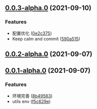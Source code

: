 ## [0.0.3-alpha.0](https://github.com/DWarrior222/pkg/compare/v0.0.2-alpha.0...v0.0.3-alpha.0) (2021-09-10)


### Features

* 配置优化 ([0e2c375](https://github.com/DWarrior222/pkg/commit/0e2c375f872e5767c05c298ba3ff337b6d552632))
* Keep calm and commit ([590a515](https://github.com/DWarrior222/pkg/commit/590a51525f86422e4410dab126105556d9d00343))



## [0.0.2-alpha.0](https://github.com/DWarrior222/pkg/compare/v0.0.1-alpha.0...v0.0.2-alpha.0) (2021-09-07)



## [0.0.1-alpha.0](https://github.com/DWarrior222/pkg/compare/f5c629e895bfbaad2fa4b9d8637e2ed92ba36f7b...v0.0.1-alpha.0) (2021-09-07)


### Features

* 环境完善 ([8b49563](https://github.com/DWarrior222/pkg/commit/8b49563b5ce358241ae307a10f17b0ef24de6a35))
* utils env ([f5c629e](https://github.com/DWarrior222/pkg/commit/f5c629e895bfbaad2fa4b9d8637e2ed92ba36f7b))



